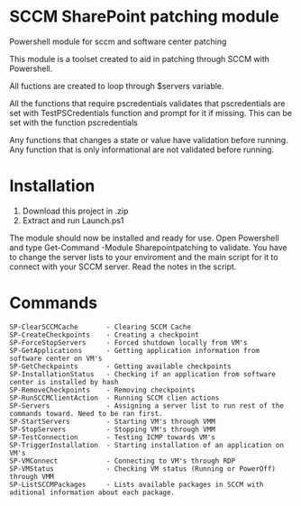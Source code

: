 # SCCM SharePoint patching module
Powershell module for sccm and software center patching

This module is a toolset created to aid in patching through SCCM with Powershell.

All fuctions are created to loop through $servers variable.

All the functions that require pscredentials validates that pscredentials are set with TestPSCredentials function and prompt for it if missing.
This can be set with the function pscredentials

Any functions that changes a state or value have validation before running. 
Any function that is only informational are not validated before running.


# Installation

  1) Download this project in .zip
  2) Extract and run Launch.ps1

   The module should now be installed and ready for use. Open Powershell and type Get-Command -Module Sharepointpatching to validate.
   You have to change the server lists to your enviroment and the main script for it to connect with your SCCM server. Read the notes in the script.


# Commands

    SP-ClearSCCMCache       - Clearing SCCM Cache
    SP-CreateCheckpoints    - Creating a checkpoint
    SP-ForceStopServers     - Forced shutdown locally from VM's
    SP-GetApplications      - Getting application information from software center on VM's
    SP-GetCheckpoints       - Getting available checkpoints
    SP-InstallationStatus   - Checking if an application from software center is installed by hash
    SP-RemoveCheckpoints    - Removing checkpoints
    SP-RunSCCMClientAction  - Running SCCM clien actions
    SP-Servers              - Assigning a server list to run rest of the commands toward. Need to be ran first.
    SP-StartServers         - Starting VM's through VMM
    SP-StopServers          - Stopping VM's through VMM
    SP-TestConnection       - Testing ICMP towards VM's
    SP-TriggerInstallation  - Starting installation of an application on VM's
    SP-VMConnect            - Connecting to VM's through RDP
    SP-VMStatus             - Checking VM status (Running or PowerOff) through VMM
    SP-ListSCCMPackages     - Lists available packages in SCCM with aditional information about each package.

